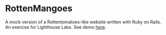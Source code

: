 RottenMangoes
=============

A mock version of a Rottentomatoes-like website written with Ruby on Rails.
An exercise for Lighthouse Labs.
See demo [here](http://mangoes-rotten.herokuapp.com/).
